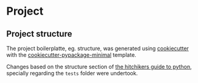 # Project

## Project structure

The project boilerplatte, eg. structure, was generated using [cookiecutter](https://github.com/audreyr/cookiecutter) with the [cookiecutter-pypackage-minimal](https://github.com/kragniz/cookiecutter-pypackage-minimal) template.

Changes based on the structure section of [the hitchikers guide to python](https://docs.python-guide.org/writing/structure/), specially regarding the
`tests` folder were undertook.
